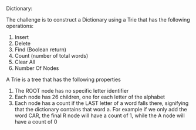 Dictionary:

The challenge is to construct a Dictionary using a Trie that has the following operations:
1.	Insert
2.	Delete
3.	Find (Boolean return)
4.	Count (number of total words)
5.	Clear All
6.	Number Of Nodes

A Trie is a tree that has the following properties
1.	The ROOT node has no specific letter identifier
2.	Each node has 26 children, one for each letter of the alphabet
3.	Each node has a count if the LAST letter of a word falls there, signifying that the dictionary contains that word
a.	For example if we only add the word CAR, the final R node will have a count of 1, while the A node will have a count of 0
